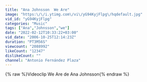 ```yaml
---
title: "Ana Johnsson  We Are"
image: "https:\/\/i.ytimg.com\/vi\/yG94KyjFlpg\/hqdefault.jpg"
vid_id: "yG94KyjFlpg"
categories: "Music"
tags: ["Ana","Johnsson","we"]
date: "2022-02-12T10:33:22+03:00"
vid_date: "2006-10-25T12:14:23Z"
duration: "PT3M56S"
viewcount: "2088992"
likeCount: "12347"
dislikeCount: ""
channel: "Antonio Fernández Plaza"
---
```

{% raw %}Videoclip We Are de Ana Johnsson{% endraw %}
